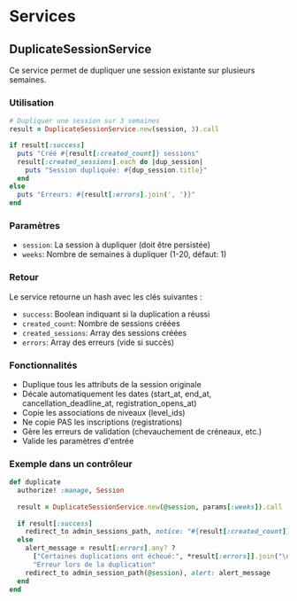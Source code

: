 # Services

## DuplicateSessionService

Ce service permet de dupliquer une session existante sur plusieurs semaines.

### Utilisation

```ruby
# Dupliquer une session sur 3 semaines
result = DuplicateSessionService.new(session, 3).call

if result[:success]
  puts "Créé #{result[:created_count]} sessions"
  result[:created_sessions].each do |dup_session|
    puts "Session dupliquée: #{dup_session.title}"
  end
else
  puts "Erreurs: #{result[:errors].join(', ')}"
end
```

### Paramètres

- `session`: La session à dupliquer (doit être persistée)
- `weeks`: Nombre de semaines à dupliquer (1-20, défaut: 1)

### Retour

Le service retourne un hash avec les clés suivantes :

- `success`: Boolean indiquant si la duplication a réussi
- `created_count`: Nombre de sessions créées
- `created_sessions`: Array des sessions créées
- `errors`: Array des erreurs (vide si succès)

### Fonctionnalités

- Duplique tous les attributs de la session originale
- Décale automatiquement les dates (start_at, end_at, cancellation_deadline_at, registration_opens_at)
- Copie les associations de niveaux (level_ids)
- Ne copie PAS les inscriptions (registrations)
- Gère les erreurs de validation (chevauchement de créneaux, etc.)
- Valide les paramètres d'entrée

### Exemple dans un contrôleur

```ruby
def duplicate
  authorize! :manage, Session
  
  result = DuplicateSessionService.new(@session, params[:weeks]).call
  
  if result[:success]
    redirect_to admin_sessions_path, notice: "#{result[:created_count]} session(s) créée(s) ✅"
  else
    alert_message = result[:errors].any? ? 
      ["Certaines duplications ont échoué:", *result[:errors]].join("\n") :
      "Erreur lors de la duplication"
    redirect_to admin_session_path(@session), alert: alert_message
  end
end
```
